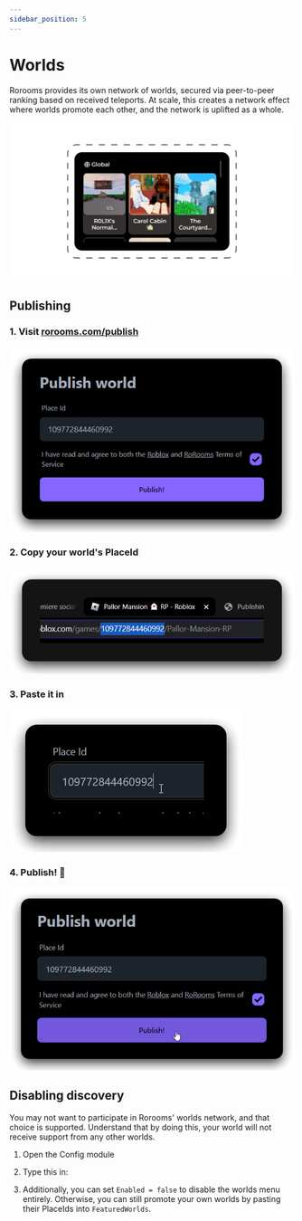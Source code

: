 ```yaml
---
sidebar_position: 5
---
```


# Worlds

Rorooms provides its own network of worlds, secured via peer-to-peer ranking based on received teleports. At scale, this creates a network effect where worlds promote each other, and the network is uplifted as a whole.

![Worlds menu](menu.png)

## Publishing

### 1. Visit [rorooms.com/publish](https://rorooms.com/publish)

![alt text](visit.png)

### 2. Copy your world's PlaceId

![Roblox game address bar](copy.png)

### 3. Paste it in

![alt text](paste.png)

### 4. Publish! 🎉

![alt text](publish.png)

## Disabling discovery

You may not want to participate in Rorooms' worlds network, and that choice is supported. Understand that by doing this, your world will not receive support from any other worlds.

1. Open the Config module

<!-- ![alt text](image-2.png) -->

2. Type this in:

<!-- ![alt text](image-4.png) -->

3. Additionally, you can set `Enabled = false` to disable the worlds menu entirely. Otherwise, you can still promote your own worlds by pasting their PlaceIds into `FeaturedWorlds`.